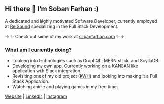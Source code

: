 ## Hi there 👋 I'm Soban Farhan :)

A dedicated and highly motivated Software Developer, currently employed at [Re:Sound](https://www.resound.ca/) specializing in the Full Stack Development.</br></br>
-> ✨ Check out some of my work at [sobanfarhan.com](https://sobanfarhan.com/) ✨ <-

### What am I currently doing?
 -   Looking into technologies such as GraphQL, MERN stack, and ScyllaDB.
 -   Developing my own app. Currently working on a KANBAN like application with Slack integration.
 -   Revisiting one of my old project ([KWH](https://github.com/Soban-Farhan/KingWilliamHotel)) and looking into making it a Full Stack Application.
 -   Watching anime and playing games in my free time.
 
[Website](https://sobanfarhan.com/) | [LinkedIn](https://www.linkedin.com/in/sobanfarhan/) | [Instagram](https://www.instagram.com/soban.farhan/)
